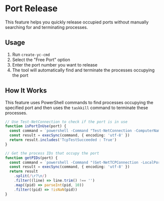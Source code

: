 # Port Release

This feature helps you quickly release occupied ports without manually searching for and terminating processes.

## Usage

1. Run `create-yc-cmd`
2. Select the "Free Port" option
3. Enter the port number you want to release
4. The tool will automatically find and terminate the processes occupying the port

## How It Works

This feature uses PowerShell commands to find processes occupying the specified port and then uses the `taskkill` command to terminate these processes.

```typescript
// Use Test-NetConnection to check if the port is in use
function isPortInUse(port) {
  const command = `powershell -Command "Test-NetConnection -ComputerName localhost -Port ${port}"`
  const result = execSync(command, { encoding: 'utf-8' })
  return result.includes('TcpTestSucceeded : True')
}

// Get the process IDs that occupy the port
function getPIDs(port) {
  const command = `powershell -Command "(Get-NetTCPConnection -LocalPort ${port}).OwningProcess | Select-Object -Unique"`
  const result = execSync(command, { encoding: 'utf-8' })
  return result
    .split(/\r?\n/)
    .filter((line) => line.trim() !== '')
    .map((pid) => parseInt(pid, 10))
    .filter((pid) => !isNaN(pid))
}